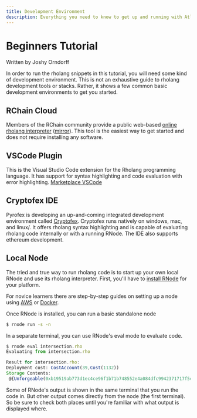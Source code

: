```yaml
---
title: Development Environment
description: Everything you need to know to get up and running with Atlaskit
---
```

# Beginners Tutorial
Written by Joshy Orndorff

In order to run the rholang snippets in this tutorial, you will need some kind of development environment. This is not an exhaustive guide to rholang development tools or stacks. Rather, it shows a few common basic development environments to get you started. 

## RChain Cloud 
Members of the RChain community provide a public web-based [online rholang interpreter](http://rchain.cloud) ([mirror](https://rchaincloud.inblock.io)). This tool is the easiest way to get started and does not require installing any software.

## VSCode Plugin
This is the Visual Studio Code extension for the Rholang programming language. It has support for syntax highlighting and code evaluation with error highlighting.
[Marketplace VSCode](https://marketplace.visualstudio.com/items?itemName=tgrospic.rholang)

## Cryptofex IDE
Pyrofex is developing an up-and-coming integrated development environment called [Cryptofex](https://cryptofex.io/). Cryptofex runs natively on windows, mac, and linux/. It offers rholang syntax highlighting and is capable of evaluating rholang code internally or with a running RNode. The IDE also supports ethereum development.

## Local Node
The tried and true way to run rholang code is to start up your own local RNode and use its rholang interpreter. First, you'll have to [install RNode](https://rchain.atlassian.net/wiki/spaces/CORE/pages/428376065/User+guide+for+running+RNode) for your platform.

For novice learners there are step-by-step guides on setting up a node using [AWS](https://blog.rchain.coop/running-rnode-0-5-3-on-amazon-ec2/) or [Docker](https://blog.rchain.coop/running-rnodev-0-6-x-with-docker/).

Once RNode is installed, you can run a basic standalone node
```bash
$ rnode run -s -n
```

In a separate terminal, you can use RNode's eval mode to evaluate code.

```javascript
$ rnode eval intersection.rho
Evaluating from intersection.rho

Result for intersection.rho:
Deployment cost: CostAccount(39,Cost(1132))
Storage Contents:
 @{Unforgeable(0xb19519ab773d1ec4ce96f1b71b748552e4a084dfc9942371717f5cb87e818879)}!(@{"name"}!(Nil)) | @{Unforgeable(0xb19519ab773d1ec4ce96f1b71b748552e4a084dfc9942371717f5cb87e818879)}!(@{"age"}!(Nil)) | @{"world"}!("hello") | for( x0, x1 <= @{Unforgeable(0x01)} ) { Nil } | for( x0, x1, x2, x3 <= @{"secp256k1Verify"} ) { Nil } | for( x0, x1 <= @{"sha256Hash"} ) { Nil } | for( @{{@{"name"}!(_) | _ /\ @{"age"}!(_) | _}} <= @{Unforgeable(0xb19519ab773d1ec4ce96f1b71b748552e4a084dfc9942371717f5cb87e818879)} ) { @{Unforgeable(0x00)}!("Both name and age were in the data") } | for( x0, x1 <= @{Unforgeable(0x03)} ) { Nil } | for( x0, x1, x2, x3 <= @{"ed25519Verify"} ) { Nil } | for( x0, x1 <= @{"blake2b256Hash"} ) { Nil } | for( x0 <= @{Unforgeable(0x02)} ) { Nil } | for( x0 <= @{Unforgeable(0x00)} ) { Nil } | for( x0, x1 <= @{"keccak256Hash"} ) { Nil }
```

Some of RNode's output is shown in the same terminal that you run the code in. But other output comes directly from the node (the first terminal). So be sure to check both places until you're familiar with what output is displayed where.
